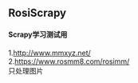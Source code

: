 ## RosiScrapy
#### Scrapy学习测试用  
1.http://www.mmxyz.net/  
2.https://www.rosmm8.com/rosimm/  
只处理图片
